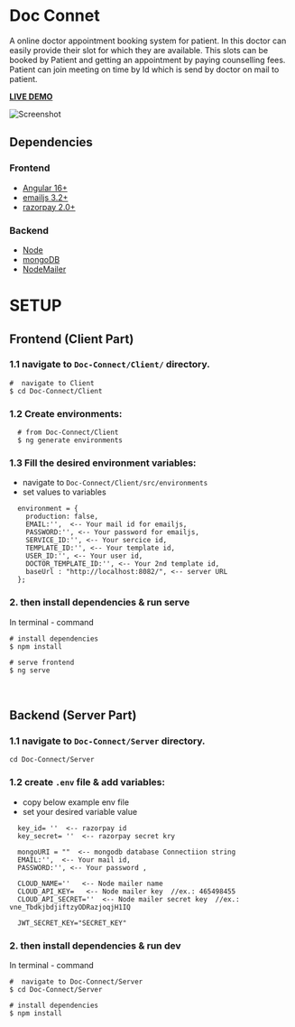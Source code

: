 # Doc Connet

A online doctor appointment booking system for patient. 
In this doctor can easily provide their slot for which they are available. This slots can be booked by Patient and getting an appointment by paying counselling fees. Patient can join meeting on time by Id which is send by doctor on mail to patient.

**[LIVE DEMO]([https://devanshu1010.github.io/MEAN_DocConnect/](https://mean-docconnet-3.onrender.com))**

![Screenshot](https://res.cloudinary.com/dcz8mfqmp/image/upload/v1712564743/Home_nq7sqx.png)

## **Dependencies**

### **Frontend**
- [Angular 16+](https://angular.io/)
- [emailjs 3.2+](https://www.emailjs.com/)
- [razorpay 2.0+](https://razorpay.com/)

### **Backend**
- [Node](https://nodejs.org/en/)
- [mongoDB](https://www.mongodb.com/)
- [NodeMailer](https://www.nodemailer.com/)

# **SETUP**

## **Frontend (Client Part)**

### **1.1 navigate to `Doc-Connect/Client/` directory.**

```
#  navigate to Client 
$ cd Doc-Connect/Client
```

### **1.2 Create environments:**   
```
  # from Doc-Connect/Client
  $ ng generate environments
```

### **1.3 Fill the desired environment variables:**  
- navigate to `Doc-Connect/Client/src/environments`
- set values to variables
```
  environment = {
    production: false,
    EMAIL:'',  <-- Your mail id for emailjs,
    PASSWORD:'', <-- Your password for emailjs,
    SERVICE_ID:'', <-- Your sercice id,
    TEMPLATE_ID:'', <-- Your template id,
    USER_ID:'', <-- Your user id,
    DOCTOR_TEMPLATE_ID:'', <-- Your 2nd template id,
    baseUrl : "http://localhost:8082/", <-- server URL
  };

```

### **2. then install dependencies  & run serve**

In terminal - command
```
# install dependencies
$ npm install

# serve frontend
$ ng serve
```

<br>

## **Backend (Server Part)**
### **1.1 navigate to `Doc-Connect/Server` directory.**
```
cd Doc-Connect/Server
```
### **1.2 create `.env` file & add variables:**
- copy below example env file
- set your desired variable value
```
  key_id= ''  <-- razorpay id
  key_secret= ''  <-- razorpay secret kry
  
  mongoURI = ""  <-- mongodb database Connectiion string
  EMAIL:'',  <-- Your mail id,
  PASSWORD:'', <-- Your password ,
  
  CLOUD_NAME=''   <-- Node mailer name
  CLOUD_API_KEY=   <-- Node mailer key  //ex.: 465498455 
  CLOUD_API_SECRET=''  <-- Node mailer secret key  //ex.: vne_TbdkjbdjiftzyODRazjoqjH1IQ 
  
  JWT_SECRET_KEY="SECRET_KEY"
```
### **2. then install dependencies & run dev**

In terminal - command
```
#  navigate to Doc-Connect/Server 
$ cd Doc-Connect/Server

# install dependencies
$ npm install
```


